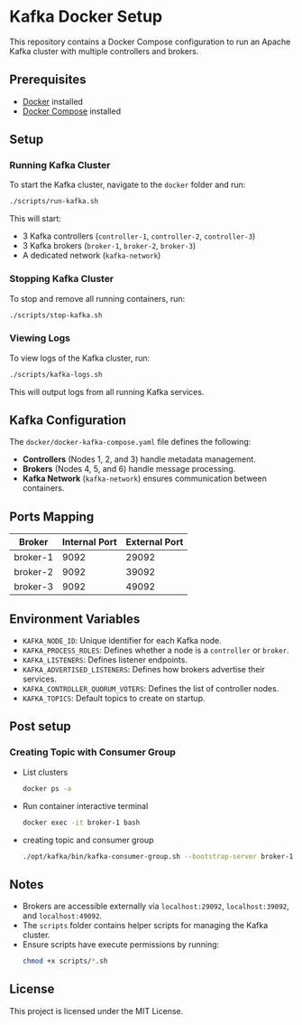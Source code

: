 # Kafka Docker Setup

This repository contains a Docker Compose configuration to run an Apache Kafka cluster with multiple controllers and brokers.

## Prerequisites

- [Docker](https://www.docker.com/get-started) installed
- [Docker Compose](https://docs.docker.com/compose/install/) installed

## Setup

### Running Kafka Cluster

To start the Kafka cluster, navigate to the `docker` folder and run:

```sh
./scripts/run-kafka.sh
```

This will start:
- 3 Kafka controllers (`controller-1`, `controller-2`, `controller-3`)
- 3 Kafka brokers (`broker-1`, `broker-2`, `broker-3`)
- A dedicated network (`kafka-network`)

### Stopping Kafka Cluster

To stop and remove all running containers, run:

```sh
./scripts/stop-kafka.sh
```

### Viewing Logs

To view logs of the Kafka cluster, run:

```sh
./scripts/kafka-logs.sh
```

This will output logs from all running Kafka services.

## Kafka Configuration

The `docker/docker-kafka-compose.yaml` file defines the following:

- **Controllers** (Nodes 1, 2, and 3) handle metadata management.
- **Brokers** (Nodes 4, 5, and 6) handle message processing.
- **Kafka Network** (`kafka-network`) ensures communication between containers.

## Ports Mapping

| Broker    | Internal Port | External Port |
|-----------|--------------|--------------|
| broker-1  | 9092         | 29092        |
| broker-2  | 9092         | 39092        |
| broker-3  | 9092         | 49092        |

## Environment Variables

- `KAFKA_NODE_ID`: Unique identifier for each Kafka node.
- `KAFKA_PROCESS_ROLES`: Defines whether a node is a `controller` or `broker`.
- `KAFKA_LISTENERS`: Defines listener endpoints.
- `KAFKA_ADVERTISED_LISTENERS`: Defines how brokers advertise their services.
- `KAFKA_CONTROLLER_QUORUM_VOTERS`: Defines the list of controller nodes.
- `KAFKA_TOPICS`: Default topics to create on startup.

## Post setup

### Creating Topic with Consumer Group

- List clusters 
  ```sh
  docker ps -a 
  ```

- Run container interactive terminal
  ```sh
  docker exec -it broker-1 bash 
  ```

- creating topic and consumer group 
  ```sh
  ./opt/kafka/bin/kafka-consumer-group.sh --bootstrap-server broker-1:19092 --topic nest-kafka-topic --group nest-kafka-group
  ```

## Notes

- Brokers are accessible externally via `localhost:29092`, `localhost:39092`, and `localhost:49092`.
- The `scripts` folder contains helper scripts for managing the Kafka cluster.
- Ensure scripts have execute permissions by running:
  ```sh
  chmod +x scripts/*.sh
  ```

## License

This project is licensed under the MIT License.

